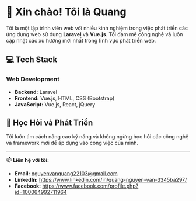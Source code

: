 # 👋 Xin chào! Tôi là Quang

Tôi là một lập trình viên web với nhiều kinh nghiệm trong việc phát triển các ứng dụng web sử dụng **Laravel** và **Vue.js**. Tôi đam mê công nghệ và luôn cập nhật các xu hướng mới nhất trong lĩnh vực phát triển web.

## 💻 Tech Stack

### Web Development
- **Backend:** Laravel
- **Frontend:** Vue.js, HTML, CSS (Bootstrap)
- **JavaScript:** Vue.js, React, jQuery

## 🌱 Học Hỏi và Phát Triển
Tôi luôn tìm cách nâng cao kỹ năng và không ngừng học hỏi các công nghệ và framework mới để áp dụng vào công việc của mình.

---

📫 **Liên hệ với tôi:**
- **Email:** nguyenvanquang22103@gmail.com
- **LinkedIn:** https://www.linkedin.com/in/quang-nguyen-van-3345ba297/
- **Facebook:** https://www.facebook.com/profile.php?id=100064992711964
